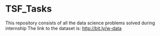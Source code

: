 # TSF_Tasks
This repository consists of all the data science problems solved during internship
The link to the dataset is: http://bit.ly/w-data
